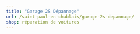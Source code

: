 ```yaml
---
title: "Garage 2S Dépannage"
url: /saint-paul-en-chablais/garage-2s-depannage/
shop: réparation de voitures
---
```

